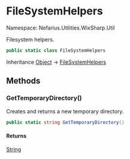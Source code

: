 # FileSystemHelpers

Namespace: Nefarius.Utilities.WixSharp.Util

Filesystem helpers.

```csharp
public static class FileSystemHelpers
```

Inheritance [Object](https://docs.microsoft.com/en-us/dotnet/api/system.object) → [FileSystemHelpers](./nefarius.utilities.wixsharp.util.filesystemhelpers.md)

## Methods

### <a id="methods-gettemporarydirectory"/>**GetTemporaryDirectory()**

Creates and returns a new temporary directory.

```csharp
public static string GetTemporaryDirectory()
```

#### Returns

[String](https://docs.microsoft.com/en-us/dotnet/api/system.string)
